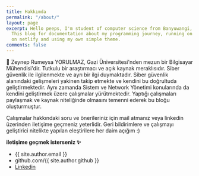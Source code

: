 ```yaml
---
title: Hakkımda
permalink: "/about/"
layout: page
excerpt: Hello peeps, I'm student of computer science from Banyuwangi, living in Jogjakarta.
  This blog for documentation about my programming journey, running on jekyll, hosting
  on netlify and using my own simple theme.
comments: false
---
```


🎒 Zeynep Rumeysa YORULMAZ, Gazi Üniversitesi'nden mezun bir Bilgisayar Mühendisi'dir. Tutkulu bir araştırmacı ve açık kaynak meraklısıdır. Siber güvenlik ile ilgilenmekte ve ayrı bir ilgi duymaktadır. Siber güvenlik alanındaki gelişmeleri yakinen takip etmekte ve kendini bu doğrultuda geliştirmektedir. Aynı zamanda Sistem ve Network Yönetimi konularında da kendini geliştirmek üzere çalışmalar yürütmektedir. Yaptığı çalışmaları paylaşmak ve kaynak niteliğinde olmasını temenni ederek bu bloğu oluşturmuştur.

Çalışmalar hakkındaki soru ve önerileriniz için mail atmanız veya linkedin üzerinden iletişime geçmeniz yeterlidir. Geri bildirimlere ve çalışmayı geliştirici nitelikte yapılan eleştirilere her daim açığım :)

**iletişime geçmek isterseniz ✨**

- {{ site.author.email }}
- github.com/{{ site.author.github }}
- [Linkedin](https://www.linkedin.com/in/zeynep-rumeysa-yorulmaz)

